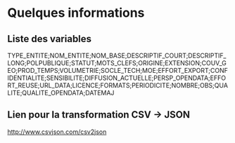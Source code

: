 # Quelques informations

## Liste des variables

TYPE_ENTITE;NOM_ENTITE;NOM_BASE;DESCRIPTIF_COURT;DESCRIPTIF_LONG;POLPUBLIQUE;STATUT;MOTS_CLEFS;ORIGINE;EXTENSION;COUV_GEO;PROD_TEMPS;VOLUMETRIE;SOCLE_TECH;MOE;EFFORT_EXPORT;CONFIDENTIALITE;SENSIBILITE;DIFFUSION_ACTUELLE;PERSP_OPENDATA;EFFORT_REUSE;URL_DATA;LICENCE;FORMATS;PERIODICITE;NOMBRE;OBS;QUALITE;QUALITE_OPENDATA;DATEMAJ

## Lien pour la transformation CSV -> JSON

http://www.csvjson.com/csv2json


